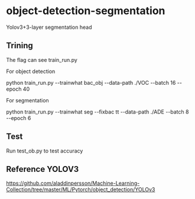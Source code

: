 # object-detection-segmentation

Yolov3+3-layer segmentation head


Trining
----------------------------------------------------------------------------
The flag can see train_run.py

For object detection

python train_run.py --trainwhat bac_obj --data-path ./VOC --batch 16 --epoch 40 

For segmentation

python train_run.py --trainwhat seg --fixbac tt --data-path ./ADE --batch 8 --epoch 6 

Test
----------------------------------------------------------------------------
Run test_ob.py to test accuracy

Reference YOLOV3
----------------------------------------------------------------------------
https://github.com/aladdinpersson/Machine-Learning-Collection/tree/master/ML/Pytorch/object_detection/YOLOv3
